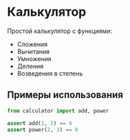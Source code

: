 
# Калькулятор

Простой калькулятор с функциями:

- Сложения
- Вычитания
- Умножения
- Деления
- Возведения в степень

## Примеры использования

```python
from calculator import add, power

assert add(2, 2) == 4
assert power(2, 3) == 8

